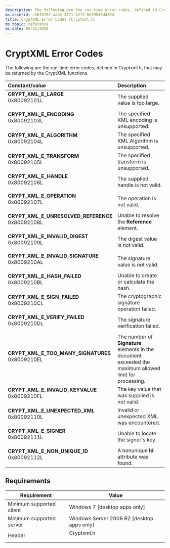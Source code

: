```yaml
---
description: The following are the run-time error codes, defined in Cryptxml.h, that may be returned by the CryptXML functions.
ms.assetid: c3678767-aab3-4771-b2f2-8d79545d420d
title: CryptXML Error Codes (Cryptxml.h)
ms.topic: reference
ms.date: 05/31/2018
---
```


# CryptXML Error Codes

The following are the run-time error codes, defined in Cryptxml.h, that may be returned by the CryptXML functions.



| Constant/value                                                                                                                                                                                                                                                                             | Description                                                                                                        |
|:-------------------------------------------------------------------------------------------------------------------------------------------------------------------------------------------------------------------------------------------------------------------------------------------|:-------------------------------------------------------------------------------------------------------------------|
| <span id="CRYPT_XML_E_LARGE"></span><span id="crypt_xml_e_large"></span><dl> <dt>**CRYPT\_XML\_E\_LARGE**</dt> <dt>0x80092101L</dt> </dl>                                               | The supplied value is too large.<br/>                                                                        |
| <span id="CRYPT_XML_E_ENCODING"></span><span id="crypt_xml_e_encoding"></span><dl> <dt>**CRYPT\_XML\_E\_ENCODING**</dt> <dt>0x80092103L</dt> </dl>                                      | The specified XML encoding is unsupported.<br/>                                                              |
| <span id="CRYPT_XML_E_ALGORITHM"></span><span id="crypt_xml_e_algorithm"></span><dl> <dt>**CRYPT\_XML\_E\_ALGORITHM**</dt> <dt>0x80092104L</dt> </dl>                                   | The specified XML Algorithm is unsupported.<br/>                                                             |
| <span id="CRYPT_XML_E_TRANSFORM"></span><span id="crypt_xml_e_transform"></span><dl> <dt>**CRYPT\_XML\_E\_TRANSFORM**</dt> <dt>0x80092105L</dt> </dl>                                   | The specified transform is unsupported.<br/>                                                                 |
| <span id="CRYPT_XML_E_HANDLE"></span><span id="crypt_xml_e_handle"></span><dl> <dt>**CRYPT\_XML\_E\_HANDLE**</dt> <dt>0x80092106L</dt> </dl>                                            | The supplied handle is not valid.<br/>                                                                       |
| <span id="CRYPT_XML_E_OPERATION"></span><span id="crypt_xml_e_operation"></span><dl> <dt>**CRYPT\_XML\_E\_OPERATION**</dt> <dt>0x80092107L</dt> </dl>                                   | The operation is not valid.<br/>                                                                             |
| <span id="CRYPT_XML_E_UNRESOLVED_REFERENCE"></span><span id="crypt_xml_e_unresolved_reference"></span><dl> <dt>**CRYPT\_XML\_E\_UNRESOLVED\_REFERENCE**</dt> <dt>0x80092108L</dt> </dl> | Unable to resolve the **Reference** element.<br/>                                                            |
| <span id="CRYPT_XML_E_INVALID_DIGEST"></span><span id="crypt_xml_e_invalid_digest"></span><dl> <dt>**CRYPT\_XML\_E\_INVALID\_DIGEST**</dt> <dt>0x80092109L</dt> </dl>                   | The digest value is not valid.<br/>                                                                          |
| <span id="CRYPT_XML_E_INVALID_SIGNATURE"></span><span id="crypt_xml_e_invalid_signature"></span><dl> <dt>**CRYPT\_XML\_E\_INVALID\_SIGNATURE**</dt> <dt>0x8009210AL</dt> </dl>          | The signature value is not valid.<br/>                                                                       |
| <span id="CRYPT_XML_E_HASH_FAILED"></span><span id="crypt_xml_e_hash_failed"></span><dl> <dt>**CRYPT\_XML\_E\_HASH\_FAILED**</dt> <dt>0x8009210BL</dt> </dl>                            | Unable to create or calculate the hash.<br/>                                                                 |
| <span id="CRYPT_XML_E_SIGN_FAILED"></span><span id="crypt_xml_e_sign_failed"></span><dl> <dt>**CRYPT\_XML\_E\_SIGN\_FAILED**</dt> <dt>0x8009210CL</dt> </dl>                            | The cryptographic signature operation failed.<br/>                                                           |
| <span id="CRYPT_XML_E_VERIFY_FAILED"></span><span id="crypt_xml_e_verify_failed"></span><dl> <dt>**CRYPT\_XML\_E\_VERIFY\_FAILED**</dt> <dt>0x8009210DL</dt> </dl>                      | The signature verification failed.<br/>                                                                      |
| <span id="CRYPT_XML_E_TOO_MANY_SIGNATURES"></span><span id="crypt_xml_e_too_many_signatures"></span><dl> <dt>**CRYPT\_XML\_E\_TOO\_MANY\_SIGNATURES**</dt> <dt>0x8009210EL</dt> </dl>   | The number of **Signature** elements in the document exceeded the maximum allowed limit for processing.<br/> |
| <span id="CRYPT_XML_E_INVALID_KEYVALUE"></span><span id="crypt_xml_e_invalid_keyvalue"></span><dl> <dt>**CRYPT\_XML\_E\_INVALID\_KEYVALUE**</dt> <dt>0x8009210FL</dt> </dl>             | The key value that was supplied is not valid.<br/>                                                           |
| <span id="CRYPT_XML_E_UNEXPECTED_XML"></span><span id="crypt_xml_e_unexpected_xml"></span><dl> <dt>**CRYPT\_XML\_E\_UNEXPECTED\_XML**</dt> <dt>0x80092110L</dt> </dl>                   | Invalid or unexpected XML was encountered.<br/>                                                              |
| <span id="CRYPT_XML_E_SIGNER"></span><span id="crypt_xml_e_signer"></span><dl> <dt>**CRYPT\_XML\_E\_SIGNER**</dt> <dt>0x80092111L</dt> </dl>                                            | Unable to locate the signer's key.<br/>                                                                      |
| <span id="CRYPT_XML_E_NON_UNIQUE_ID"></span><span id="crypt_xml_e_non_unique_id"></span><dl> <dt>**CRYPT\_XML\_E\_NON\_UNIQUE\_ID**</dt> <dt>0x80092112L</dt> </dl>                     | A nonunique **Id** attribute was found.<br/>                                                                 |



## Requirements



| Requirement | Value |
|-------------------------------------|---------------------------------------------------------------------------------------|
| Minimum supported client<br/> | Windows 7 \[desktop apps only\]<br/>                                            |
| Minimum supported server<br/> | Windows Server 2008 R2 \[desktop apps only\]<br/>                               |
| Header<br/>                   | <dl> <dt>Cryptxml.h</dt> </dl> |



 

 




